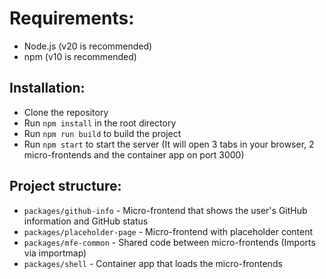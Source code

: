 # Requirements:
* Node.js (v20 is recommended)
* npm (v10 is recommended)

## Installation:
* Clone the repository
* Run `npm install` in the root directory
* Run `npm run build` to build the project
* Run `npm start` to start the server (It will open 3 tabs in your browser, 2 micro-frontends and the container app on port 3000)

## Project structure:
* `packages/github-info` - Micro-frontend that shows the user's GitHub information and GitHub status
* `packages/placeholder-page` - Micro-frontend with placeholder content
* `packages/mfe-common` - Shared code between micro-frontends (Imports via importmap)
* `packages/shell` - Container app that loads the micro-frontends